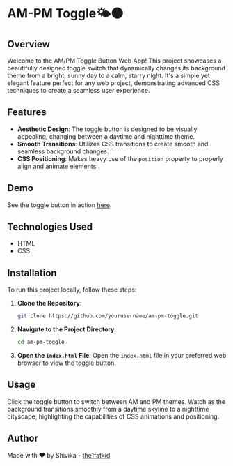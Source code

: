 # AM-PM Toggle🌤️🌑

## Overview
Welcome to the AM/PM Toggle Button Web App! This project showcases a beautifully designed toggle switch that dynamically changes its background theme from a bright, sunny day to a calm, starry night. It's a simple yet elegant feature perfect for any web project, demonstrating advanced CSS techniques to create a seamless user experience.

## Features

- **Aesthetic Design**: The toggle button is designed to be visually appealing, changing between a daytime and nighttime theme.
- **Smooth Transitions**: Utilizes CSS transitions to create smooth and seamless background changes.
- **CSS Positioning**: Makes heavy use of the `position` property to properly align and animate elements.

## Demo
See the toggle button in action [here](https://the1fatkid.github.io/am-pm-toggle/).

## Technologies Used

- HTML
- CSS
  
## Installation
To run this project locally, follow these steps:

1. **Clone the Repository**:
    ```bash
    git clone https://github.com/yourusername/am-pm-toggle.git
    ```

2. **Navigate to the Project Directory**:
    ```bash
    cd am-pm-toggle
    ```

3. **Open the `index.html` File**:
    Open the `index.html` file in your preferred web browser to view the toggle button.

## Usage
Click the toggle button to switch between AM and PM themes. Watch as the background transitions smoothly from a daytime skyline to a nighttime cityscape, highlighting the capabilities of CSS animations and positioning.

## Author

Made with ❤️ by Shivika - [the1fatkid](https://github.com/the1fatkid)


